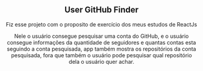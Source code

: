 <center>
<h2 style="text-align: center;">User GitHub Finder</h2>
<p>Fiz esse projeto com o proposito de exercício dos meus estudos de ReactJs</p>
<p>Nele o usuário consegue pesquisar uma conta do GitHub, e o usuário consegue informações da quantidade de seguidores e quantas contas esta seguindo a conta pesquisada, app também mostra os repositórios da conta pesquisada, fora que também o usuário pode pesquisar qual repositório dela o usuário quer achar.</p>
</center>
